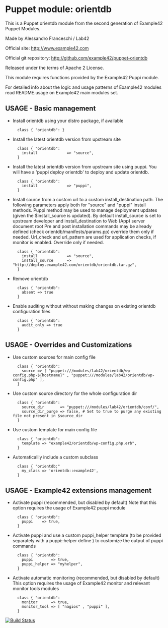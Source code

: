# Puppet module: orientdb

This is a Puppet orientdb module from the second generation of Example42 Puppet Modules.

Made by Alessandro Franceschi / Lab42

Official site: http://www.example42.com

Official git repository: http://github.com/example42/puppet-orientdb

Released under the terms of Apache 2 License.

This module requires functions provided by the Example42 Puppi module.

For detailed info about the logic and usage patterns of Example42 modules read README.usage on Example42 main modules set.

## USAGE - Basic management

* Install orientdb using your distro package, if available

        class { "orientdb": }

* Install the latest orientdb version from upstream site

        class { "orientdb":
          install             => "source",
        }

* Install the latest orientdb version from upstream site using puppi. 
  You will have a 'puppi deploy orientdb' to deploy and update orientdb.

        class { "orientdb":
          install             => "puppi",
        }

* Install source from a custom url to a custom install_destination path.
  The following parameters apply both for "source" and "puppi" install methods.
  Puppi method may be used to manage deployment updates (given the $install_source is updated).
  By default install_source is set to upstream developer and install_destination to Web (App) server document root
  Pre and post installation commands may be already defined (check orientdb/manifests/params.pp) override them only if needed.
  Url_check and url_pattern are used for application checks, if monitor is enabled. Override only if needed.

        class { "orientdb":
          install             => "source",
          install_source      => "http://deploy.example42.com/orientdb/orientdb.tar.gz",
        }

* Remove orientdb

        class { "orientdb":
          absent => true
        }

* Enable auditing without without making changes on existing orientdb configuration files

        class { "orientdb":
          audit_only => true
        }


## USAGE - Overrides and Customizations
* Use custom sources for main config file 

        class { "orientdb":
          source => [ "puppet:///modules/lab42/orientdb/wp-config.php-${hostname}" , "puppet:///modules/lab42/orientdb/wp-config.php" ], 
        }


* Use custom source directory for the whole configuration dir

        class { "orientdb":
          source_dir       => "puppet:///modules/lab42/orientdb/conf/",
          source_dir_purge => false, # Set to true to purge any existing file not present in $source_dir
        }

* Use custom template for main config file 

        class { "orientdb":
          template => "example42/orientdb/wp-config.php.erb",      
        }

* Automaticallly include a custom subclass

        class { "orientdb:"
          my_class => 'orientdb::example42',
        }


## USAGE - Example42 extensions management 
* Activate puppi (recommended, but disabled by default)
  Note that this option requires the usage of Example42 puppi module

        class { "orientdb": 
          puppi    => true,
        }

* Activate puppi and use a custom puppi_helper template (to be provided separately with
  a puppi::helper define ) to customize the output of puppi commands 

        class { "orientdb":
          puppi        => true,
          puppi_helper => "myhelper", 
        }

* Activate automatic monitoring (recommended, but disabled by default)
  This option requires the usage of Example42 monitor and relevant monitor tools modules

        class { "orientdb":
          monitor      => true,
          monitor_tool => [ "nagios" , "puppi" ],
        }


[![Build Status](https://travis-ci.org/example42/puppet-orientdb.png?branch=master)](https://travis-ci.org/example42/puppet-orientdb)
